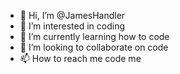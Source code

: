 - 👋 Hi, I’m @JamesHandler
- 👀 I’m interested in coding
- 🌱 I’m currently learning how to code
- 💞️ I’m looking to collaborate on code
- 📫 How to reach me code me

<!---
JamesHandler/JamesHandler is a ✨ special ✨ repository because its `README.md` (this file) appears on your GitHub profile.
You can click the Preview link to take a look at your changes.
--->
